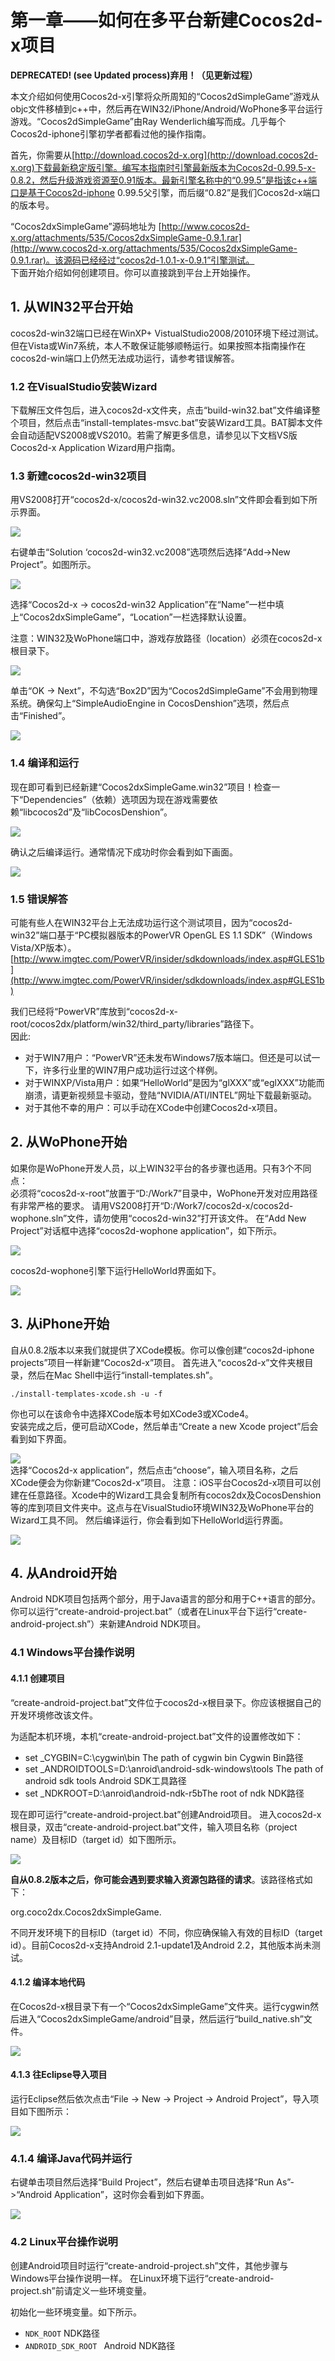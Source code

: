 # 第一章——如何在多平台新建Cocos2d-x项目

**DEPRECATED! (see Updated process)弃用！（见更新过程）**

本文介绍如何使用Cocos2d-x引擎将众所周知的“Cocos2dSimpleGame”游戏从objc文件移植到c++中，然后再在WIN32/iPhone/Android/WoPhone多平台运行游戏。“Cocos2dSimpleGame”由Ray Wenderlich编写而成。几乎每个Cocos2d-iphone引擎初学者都看过他的操作指南。

首先，你需要从[http://download.cocos2d-x.org](http://download.cocos2d-x.org)下载最新稳定版引擎。编写本指南时引擎最新版本为Cocos2d-0.99.5-x-0.8.2，然后升级游戏资源至0.91版本。最新引擎名称中的“0.99.5”是指该c++端口是基于Cocos2d-iphone 0.99.5父引擎，而后缀“0.82”是我们Cocos2d-x端口的版本号。

“Cocos2dxSimpleGame”源码地址为 [http://www.cocos2d-x.org/attachments/535/Cocos2dxSimpleGame-0.9.1.rar](http://www.cocos2d-x.org/attachments/535/Cocos2dxSimpleGame-0.9.1.rar)。该源码已经经过“cocos2d-1.0.1-x-0.9.1”引擎测试。             
下面开始介绍如何创建项目。你可以直接跳到平台上开始操作。

## 1. 从WIN32平台开始

cocos2d-win32端口已经在WinXP+ VistualStudio2008/2010环境下经过测试。但在Vista或Win7系统，本人不敢保证能够顺畅运行。如果按照本指南操作在cocos2d-win端口上仍然无法成功运行，请参考错误解答。

### 1.2 在VisualStudio安装Wizard

下载解压文件包后，进入cocos2d-x文件夹，点击“build-win32.bat”文件编译整个项目，然后点击“install-templates-msvc.bat”安装Wizard工具。BAT脚本文件会自动适配VS2008或VS2010。若需了解更多信息，请参见以下文档VS版Cocos2d-x Application Wizard用户指南。

### 1.3 新建cocos2d-win32项目

用VS2008打开“cocos2d-x/cocos2d-win32.vc2008.sln”文件即会看到如下所示界面。

![](./res/Win32Libs.png)

右键单击“Solution ‘cocos2d-win32.vc2008”选项然后选择“Add->New Project”。如图所示。

![](./res/Win32AddProject.png)

选择“Cocos2d-x -> cocos2d-win32 Application”在“Name”一栏中填上“Cocos2dxSimpleGame”，“Location”一栏选择默认设置。

注意：WIN32及WoPhone端口中，游戏存放路径（location）必须在cocos2d-x根目录下。

![](./res/Win32NewProjectLocation.png)

单击“OK -> Next”，不勾选“Box2D”因为“Cocos2dSimpleGame”不会用到物理系统。确保勾上“SimpleAudioEngine in CocosDenshion”选项，然后点击“Finished”。

![](./res/Win32NewProjectCheckModules.png)
### 1.4 编译和运行

现在即可看到已经新建“Cocos2dxSimpleGame.win32”项目！检查一下“Dependencies”（依赖）选项因为现在游戏需要依赖“libcocos2d”及“libCocosDenshion”。

![](./res/Win32ProjectDependencies.png)

确认之后编译运行。通常情况下成功时你会看到如下画面。

![](./res/Win32helloworld.png)

### 1.5 错误解答

可能有些人在WIN32平台上无法成功运行这个测试项目，因为“cocos2d-win32”端口基于“PC模拟器版本的PowerVR OpenGL ES 1.1 SDK”（Windows Vista/XP版本）。[http://www.imgtec.com/PowerVR/insider/sdkdownloads/index.asp#GLES1b](http://www.imgtec.com/PowerVR/insider/sdkdownloads/index.asp#GLES1b)

我们已经将“PowerVR”库放到“cocos2d-x-root/cocos2dx/platform/win32/third_party/libraries”路径下。    
因此:

- 对于WIN7用户：“PowerVR”还未发布Windows7版本端口。但还是可以试一下，许多行业里的WIN7用户成功运行过这个样例。
- 对于WINXP/Vista用户：如果“HelloWorld”是因为“glXXX”或“eglXXX”功能而崩溃，请更新视频显卡驱动，登陆“NVIDIA/ATI/INTEL”网址下载最新驱动。
- 对于其他不幸的用户：可以手动在XCode中创建Cocos2d-x项目。
## 2. 从WoPhone开始

如果你是WoPhone开发人员，以上WIN32平台的各步骤也适用。只有3个不同点：      
必须将“cocos2d-x-root”放置于“D:/Work7”目录中，WoPhone开发对应用路径有非常严格的要求。
请用VS2008打开“D:/Work7/cocos2d-x/cocos2d-wophone.sln”文件，请勿使用“cocos2d-win32”打开该文件。
在“Add New Project”对话框中选择“cocos2d-wophone application”，如下所示。

![](./res/WoPhoneNewProject.png)

cocos2d-wophone引擎下运行HelloWorld界面如下。

![](./res/WoPhoneHelloWorld.png)
## 3. 从iPhone开始

自从0.8.2版本以来我们就提供了XCode模板。你可以像创建“cocos2d-iphone projects”项目一样新建“Cocos2d-x”项目。
首先进入“cocos2d-x”文件夹根目录，然后在Mac Shell中运行“install-templates.sh”。     
``` 
./install-templates-xcode.sh -u -f
```
你也可以在该命令中选择XCode版本号如XCode3或XCode4。     
安装完成之后，便可启动XCode，然后单击“Create a new Xcode project”后会看到如下界面。          

![](./res/IOSNewProject.png)          
选择“Cocos2d-x application”，然后点击“choose”，输入项目名称，之后XCode便会为你新建“Cocos2d-x”项目。
注意：iOS平台Cocos2d-x项目可以创建在任意路径。Xcode中的Wizard工具会复制所有cocos2dx及CocosDenshion等的库到项目文件夹中。这点与在VisualStudio环境WIN32及WoPhone平台的Wizard工具不同。
然后编译运行，你会看到如下HelloWorld运行界面。

![](./res/IOSHelloWorld.png)   
## 4. 从Android开始

Android NDK项目包括两个部分，用于Java语言的部分和用于C++语言的部分。你可以运行“create-android-project.bat”（或者在Linux平台下运行“create-android-project.sh”）来新建Android NDK项目。
### 4.1 Windows平台操作说明
#### 4.1.1 创建项目
“create-android-project.bat”文件位于cocos2d-x根目录下。你应该根据自己的开发环境修改该文件。

为适配本机环境，本机“create-android-project.bat”文件的设置修改如下：

- set _CYGBIN=C:\cygwin\bin The path of cygwin bin Cygwin Bin路径
- set _ANDROIDTOOLS=D:\anroid\android-sdk-windows\tools The path of android sdk tools Android SDK工具路径
- set _NDKROOT=D:\anroid\android-ndk-r5bThe root of ndk NDK路径

现在即可运行“create-android-project.bat”创建Android项目。
进入cocos2d-x根目录，双击“create-android-project.bat”文件，输入项目名称（project name）及目标ID（target id）如下图所示。

![](./res/AndroidNewProject.jpg)

**自从0.8.2版本之后，你可能会遇到要求输入资源包路径的请求**。该路径格式如下：

org.coco2dx.Cocos2dxSimpleGame.      

不同开发环境下的目标ID（target id）不同，你应确保输入有效的目标ID（target id）。目前Cocos2d-x支持Android 2.1-update1及Android 2.2，其他版本尚未测试。

#### 4.1.2 编译本地代码

在Cocos2d-x根目录下有一个“Cocos2dxSimpleGame”文件夹。运行cygwin然后进入“Cocos2dxSimpleGame/android”目录，然后运行“build_native.sh”文件。

![](./res/BuildNativeCode.jpg)
#### 4.1.3 往Eclipse导入项目

运行Eclipse然后依次点击“File -> New -> Project -> Android Project”，导入项目如下图所示：

![](./res/ImportProject.jpg)
### 4.1.4 编译Java代码并运行

右键单击项目然后选择“Build Project”，然后右键单击项目选择“Run As”->“Android Application”，这时你会看到如下界面。

![](./res/HelloWorldAndroid.jpg)
### 4.2 Linux平台操作说明

创建Android项目时运行“create-android-project.sh”文件，其他步骤与Windows平台操作说明一样。
在Linux环境下运行“create-android-project.sh”前请定义一些环境变量。

初始化一些环境变量。如下所示。

- `NDK_ROOT` NDK路径
- `ANDROID_SDK_ROOT ` Android NDK路径